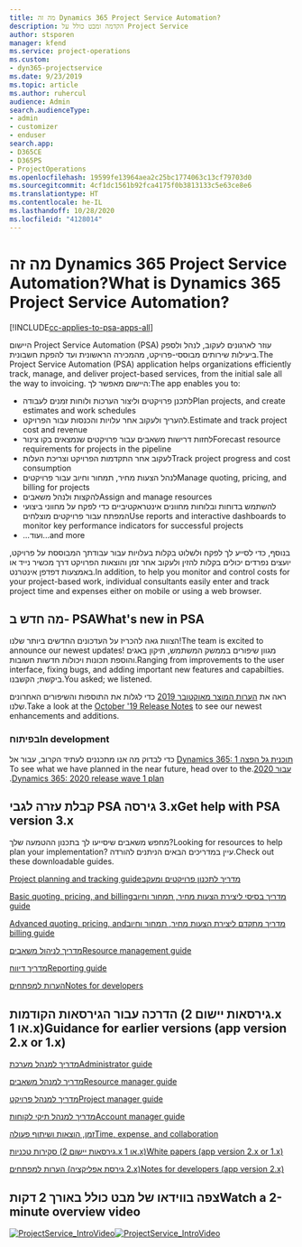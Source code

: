 ```yaml
---
title: מה זה Dynamics 365 Project Service Automation?
description: הקדמה ומבט כולל על Project Service
author: stsporen
manager: kfend
ms.service: project-operations
ms.custom:
- dyn365-projectservice
ms.date: 9/23/2019
ms.topic: article
ms.author: ruhercul
audience: Admin
search.audienceType:
- admin
- customizer
- enduser
search.app:
- D365CE
- D365PS
- ProjectOperations
ms.openlocfilehash: 19599fe13964aea2c25bc1774063c13cf79703d0
ms.sourcegitcommit: 4cf1dc1561b92fca4175f0b3813133c5e63ce8e6
ms.translationtype: HT
ms.contentlocale: he-IL
ms.lasthandoff: 10/28/2020
ms.locfileid: "4128014"
---
```

# <a name="what-is-dynamics-365-project-service-automation"></a><span data-ttu-id="5cf73-103">מה זה Dynamics 365 Project Service Automation?</span><span class="sxs-lookup"><span data-stu-id="5cf73-103">What is Dynamics 365 Project Service Automation?</span></span>

[!INCLUDE[cc-applies-to-psa-apps-all](../includes/cc-applies-to-psa-apps-all.md)]

<span data-ttu-id="5cf73-104">היישום Project Service Automation‏ (PSA) עוזר לארגונים לעקוב, לנהל ולספק ביעילות שירותים מבוססי-פרויקט, מהמכירה הראשונית ועד להפקת חשבונית.</span><span class="sxs-lookup"><span data-stu-id="5cf73-104">The Project Service Automation (PSA) application helps organizations efficiently track, manage, and deliver project-based services, from the initial sale all the way to invoicing.</span></span> <span data-ttu-id="5cf73-105">היישום מאפשר לך:</span><span class="sxs-lookup"><span data-stu-id="5cf73-105">The app enables you to:</span></span>

- <span data-ttu-id="5cf73-106">לתכנן פרויקטים וליצור הערכות ולוחות זמנים לעבודה</span><span class="sxs-lookup"><span data-stu-id="5cf73-106">Plan projects, and create estimates and work schedules</span></span>
- <span data-ttu-id="5cf73-107">להעריך ולעקוב אחר עלויות והכנסות עבור הפרויקט.</span><span class="sxs-lookup"><span data-stu-id="5cf73-107">Estimate and track project cost and revenue</span></span>
- <span data-ttu-id="5cf73-108">לחזות דרישות משאבים עבור פרויקטים שנמצאים בקו צינור</span><span class="sxs-lookup"><span data-stu-id="5cf73-108">Forecast resource requirements for projects in the pipeline</span></span>
- <span data-ttu-id="5cf73-109">לעקוב אחר התקדמות הפרויקט וצריכת העלות</span><span class="sxs-lookup"><span data-stu-id="5cf73-109">Track project progress and cost consumption</span></span>
- <span data-ttu-id="5cf73-110">לנהל הצעות מחיר, תמחור וחיוב עבור פרויקטים</span><span class="sxs-lookup"><span data-stu-id="5cf73-110">Manage quoting, pricing, and billing for projects</span></span>
- <span data-ttu-id="5cf73-111">להקצות ולנהל משאבים</span><span class="sxs-lookup"><span data-stu-id="5cf73-111">Assign and manage resources</span></span>
- <span data-ttu-id="5cf73-112">להשתמש בדוחות ובלוחות מחוונים אינטראקטיביים כדי לפקח על מחווני ביצועי המפתח עבור פרויקטים מוצלחים</span><span class="sxs-lookup"><span data-stu-id="5cf73-112">Use reports and interactive dashboards to monitor key performance indicators for successful projects</span></span>
- <span data-ttu-id="5cf73-113">...ועוד</span><span class="sxs-lookup"><span data-stu-id="5cf73-113">...and more</span></span>

<span data-ttu-id="5cf73-114">בנוסף, כדי לסייע לך לפקח ולשלוט בקלות בעלויות עבור עבודתך המבוססת על פרויקט, יועצים נפרדים יכולים בקלות להזין ולעקוב אחר זמן והוצאות הפרויקט דרך מכשיר נייד או באמצעות דפדפן אינטרנט.</span><span class="sxs-lookup"><span data-stu-id="5cf73-114">In addition, to help you monitor and control costs for your project-based work, individual consultants easily enter and track project time and expenses either on mobile or using a web browser.</span></span>

## <a name="whats-new-in-psa"></a><span data-ttu-id="5cf73-115">מה חדש ב- PSA</span><span class="sxs-lookup"><span data-stu-id="5cf73-115">What's new in PSA</span></span>
<span data-ttu-id="5cf73-116">הצוות גאה להכריז על העדכונים החדשים ביותר שלנו!</span><span class="sxs-lookup"><span data-stu-id="5cf73-116">The team is excited to announce our newest updates!</span></span> <span data-ttu-id="5cf73-117">מגוון שיפורים בממשק המשתמש, תיקון באגים והוספת תכונות ויכולות חדשות חשובות.</span><span class="sxs-lookup"><span data-stu-id="5cf73-117">Ranging from improvements to the user interface, fixing bugs, and adding important new features and capabilties.</span></span> <span data-ttu-id="5cf73-118">ביקשת; הקשבנו.</span><span class="sxs-lookup"><span data-stu-id="5cf73-118">You asked; we listened.</span></span>

<span data-ttu-id="5cf73-119">ראה את [הערות המוצר מאוקטובר 2019](https://docs.microsoft.com/dynamics365-release-plan/2019wave2/index) כדי לגלות את התוספות והשיפורים האחרונים שלנו.</span><span class="sxs-lookup"><span data-stu-id="5cf73-119">Take a look at the [October '19 Release Notes](https://docs.microsoft.com/dynamics365-release-plan/2019wave2/index) to see our newest enhancements and additions.</span></span>

### <a name="in-development"></a><span data-ttu-id="5cf73-120">בפיתוח</span><span class="sxs-lookup"><span data-stu-id="5cf73-120">In development</span></span>
<span data-ttu-id="5cf73-121">כדי לבדוק מה אנו מתכננים לעתיד הקרוב, עבור אל [Dynamics 365: תוכנית ‏‫גל הפצה 1 עבור 2020](https://docs.microsoft.com/dynamics365-release-plan/2020wave1/index).</span><span class="sxs-lookup"><span data-stu-id="5cf73-121">To see what we have planned in the near future, head over to the [Dynamics 365: 2020 release wave 1 plan](https://docs.microsoft.com/dynamics365-release-plan/2020wave1/index).</span></span>

## <a name="get-help-with-psa-version-3x"></a><span data-ttu-id="5cf73-122">קבלת עזרה לגבי PSA גירסה ‎3.x</span><span class="sxs-lookup"><span data-stu-id="5cf73-122">Get help with PSA version 3.x</span></span>
<span data-ttu-id="5cf73-123">מחפש משאבים שיסייעו לך בתכנון ההטמעה שלך?</span><span class="sxs-lookup"><span data-stu-id="5cf73-123">Looking for resources to help plan your implementation?</span></span> <span data-ttu-id="5cf73-124">עיין במדריכים הבאים הניתנים להורדה.</span><span class="sxs-lookup"><span data-stu-id="5cf73-124">Check out these downloadable guides.</span></span>

 [<span data-ttu-id="5cf73-125">‏‫מדריך לתכנון פרויקטים ומעקב</span><span class="sxs-lookup"><span data-stu-id="5cf73-125">Project planning and tracking guide</span></span>](../psa/implementation-guides/project-planning-tracking.md)

 [<span data-ttu-id="5cf73-126">‏‫מדריך בסיסי ליצירת הצעות מחיר, תמחור וחיוב</span><span class="sxs-lookup"><span data-stu-id="5cf73-126">Basic quoting, pricing, and billing guide</span></span>](../psa/implementation-guides/begin-quoting-pricing-billing.md)

 [<span data-ttu-id="5cf73-127">‏‫מדריך מתקדם ליצירת הצעות מחיר, תמחור וחיוב</span><span class="sxs-lookup"><span data-stu-id="5cf73-127">Advanced quoting, pricing, and billing guide</span></span>](../psa/implementation-guides/adv-quoting-pricing-billing.md)

 [<span data-ttu-id="5cf73-128">מדריך לניהול משאבים</span><span class="sxs-lookup"><span data-stu-id="5cf73-128">Resource management guide</span></span>](../psa/implementation-guides/resource-management-guide.md)

 [<span data-ttu-id="5cf73-129">מדריך דיווח</span><span class="sxs-lookup"><span data-stu-id="5cf73-129">Reporting guide</span></span>](../psa/implementation-guides/reporting-guide.md)

 [<span data-ttu-id="5cf73-130">הערות למפתחים</span><span class="sxs-lookup"><span data-stu-id="5cf73-130">Notes for developers</span></span>](../psa/developer-guides/overview-dev-notes-v3.x.md)

## <a name="guidance-for-earlier-versions-app-version-2x-or-1x"></a><span data-ttu-id="5cf73-131">הדרכה עבור הגירסאות הקודמות (גירסאות יישום 2.x או 1.x)</span><span class="sxs-lookup"><span data-stu-id="5cf73-131">Guidance for earlier versions (app version 2.x or 1.x)</span></span>
 [<span data-ttu-id="5cf73-132">מדריך למנהל מערכת</span><span class="sxs-lookup"><span data-stu-id="5cf73-132">Administrator guide</span></span>](../psa/admin-guide.md)

 [<span data-ttu-id="5cf73-133">מדריך למנהל משאבים</span><span class="sxs-lookup"><span data-stu-id="5cf73-133">Resource manager guide</span></span>](../psa/resource-manager-guide.md)

 [<span data-ttu-id="5cf73-134">מדריך למנהל פרויקט</span><span class="sxs-lookup"><span data-stu-id="5cf73-134">Project manager guide</span></span>](../psa/project-manager-guide.md)

 [<span data-ttu-id="5cf73-135">מדריך למנהל תיקי לקוחות</span><span class="sxs-lookup"><span data-stu-id="5cf73-135">Account manager guide</span></span>](../psa/account-manager-guide.md)

 [<span data-ttu-id="5cf73-136">זמן, הוצאות ושיתוף פעולה</span><span class="sxs-lookup"><span data-stu-id="5cf73-136">Time, expense, and collaboration</span></span>](../psa/time-expense-collaboration-guide.md)

 [<span data-ttu-id="5cf73-137">‏‫סקירות טכניות‬ (גירסאות יישום 2.x או 1.x)</span><span class="sxs-lookup"><span data-stu-id="5cf73-137">White papers (app version 2.x or 1.x)</span></span>](../psa/white-papers.md)

 [<span data-ttu-id="5cf73-138">הערות למפתחים (גירסת אפליקציה ‎2.x)</span><span class="sxs-lookup"><span data-stu-id="5cf73-138">Notes for developers (app version 2.x)</span></span>](../psa/developer-guides/add-custom-qoi-forms-v2.x.md)

 ## <a name="watch-a-2-minute-overview-video"></a><span data-ttu-id="5cf73-139">צפה בווידאו של מבט כולל באורך 2 דקות</span><span class="sxs-lookup"><span data-stu-id="5cf73-139">Watch a 2-minute overview video</span></span>
 <a name="heroArea"></a> <span data-ttu-id="5cf73-140">[![ProjectService_IntroVideo](../psa/media/project-service-intro-video.png "ProjectService_IntroVideo")](https://go.microsoft.com/fwlink/p/?LinkId=799457)</span><span class="sxs-lookup"><span data-stu-id="5cf73-140">[![ProjectService_IntroVideo](../psa/media/project-service-intro-video.png "ProjectService_IntroVideo")](https://go.microsoft.com/fwlink/p/?LinkId=799457)</span></span>


